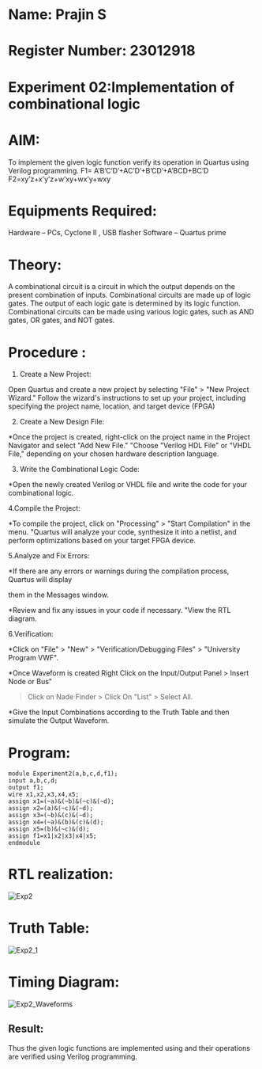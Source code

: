 # Name: Prajin S
# Register Number: 23012918
# Experiment 02:Implementation of combinational logic
 
# AIM:
To implement the given logic function verify its operation in Quartus using Verilog programming.
 F1= A’B’C’D’+AC’D’+B’CD’+A’BCD+BC’D
F2=xy’z+x’y’z+w’xy+wx’y+wxy

# Equipments Required:
Hardware – PCs, Cyclone II , USB flasher
Software – Quartus prime

# Theory:

A combinational circuit is a circuit in which the output depends on the present combination of inputs. Combinational circuits are made up of logic gates. The output of each logic gate is determined by its logic function. Combinational circuits can be made using various logic gates, such as AND gates, OR gates, and NOT gates.

# Procedure :

1. Create a New Project:

Open Quartus and create a new project by selecting "File" > "New Project Wizard." Follow the wizard's instructions to set up your project, including specifying the project name, location, and target device (FPGA)

2. Create a New Design File:

*Once the project is created, right-click on the project name in the Project Navigator and select "Add New File." "Choose "Verilog HDL File" or "VHDL File," depending on your chosen hardware description language.

3. Write the Combinational Logic Code:

*Open the newly created Verilog or VHDL file and write the code for your combinational logic.

4.Compile the Project:

*To compile the project, click on "Processing" > "Start Compilation" in the menu. "Quartus will analyze your code, synthesize it into a netlist, and perform optimizations based on your target FPGA device.

5.Analyze and Fix Errors:

*If there are any errors or warnings during the compilation process, Quartus will display

them in the Messages window.

*Review and fix any issues in your code if necessary. "View the RTL diagram.

6.Verification:

*Click on "File" > "New" > "Verification/Debugging Files" > "University Program VWF".

*Once Waveform is created Right Click on the Input/Output Panel > Insert Node or Bus"

> Click on Nade Finder > Click On "List" > Select All.

*Give the Input Combinations according to the Truth Table and then simulate the Output
Waveform.

# Program:
```
module Experiment2(a,b,c,d,f1);
input a,b,c,d;
output f1;
wire x1,x2,x3,x4,x5;
assign x1=(~a)&(~b)&(~c)&(~d);
assign x2=(a)&(~c)&(~d);
assign x3=(~b)&(c)&(~d);
assign x4=(~a)&(b)&(c)&(d);
assign x5=(b)&(~c)&(d);
assign f1=x1|x2|x3|x4|x5;
endmodule
```
 
# RTL realization:
![Exp2](https://github.com/Prajin19/Experiment-02-Implementation-of-combinational-logic/assets/144979377/f7bc9ed2-15d2-46b6-b6bd-9bb36ea9381e)

# Truth Table:
![Exp2_1](https://github.com/Prajin19/Experiment-02-Implementation-of-combinational-logic/assets/144979377/196d2f96-865a-41b4-b403-bc3e03c6ffd5)

# Timing Diagram:
![Exp2_Waveforms](https://github.com/Prajin19/Experiment-02-Implementation-of-combinational-logic/assets/144979377/fe884d76-4f67-461d-91c8-062f8a40b7b5)


## Result:
Thus the given logic functions are implemented using  and their operations are verified using Verilog programming.

